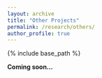 ```yaml
---
layout: archive
title: "Other Projects"
permalink: /research/others/
author_profile: true
---
```


{% include base_path %}

**Coming soon...**
